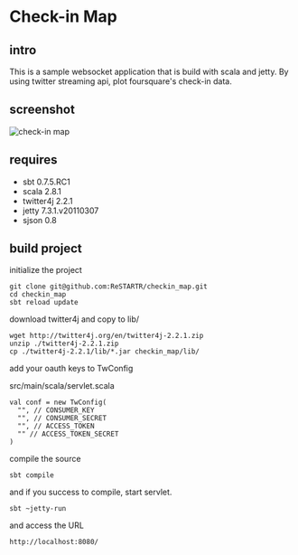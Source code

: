Check-in Map
====
intro
----
This is a sample websocket application that is build with scala and jetty.
By using twitter streaming api, plot foursquare's check-in data.

screenshot
----
![check-in map](http://dl.dropbox.com/u/156025/github/check-in-map-screenshot.png)

requires
----
 * sbt 0.7.5.RC1
 * scala 2.8.1
 * twitter4j 2.2.1
 * jetty 7.3.1.v20110307
 * sjson 0.8 
 
 
build project
----

initialize the project

    git clone git@github.com:ReSTARTR/checkin_map.git
    cd checkin_map
    sbt reload update

download twitter4j and copy to lib/ 

    wget http://twitter4j.org/en/twitter4j-2.2.1.zip
    unzip ./twitter4j-2.2.1.zip
    cp ./twitter4j-2.2.1/lib/*.jar checkin_map/lib/

add your oauth keys to TwConfig

src/main/scala/servlet.scala

    val conf = new TwConfig(
      "", // CONSUMER_KEY
      "", // CONSUMER_SECRET
      "", // ACCESS_TOKEN
      "" // ACCESS_TOKEN_SECRET
    )

compile the source

    sbt compile

and if you success to compile, start servlet.

    sbt ~jetty-run

and access the URL

    http://localhost:8080/


